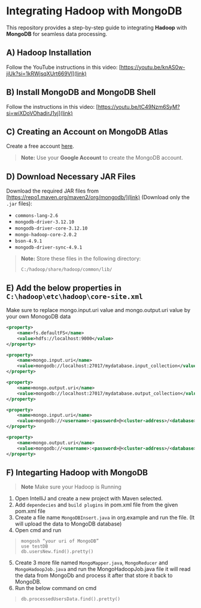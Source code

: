 # Integrating Hadoop with MongoDB  

This repository provides a step-by-step guide to integrating **Hadoop** with **MongoDB** for seamless data processing.  

## A) Hadoop Installation  
Follow the YouTube instructions in this video: [https://youtu.be/knAS0w-jiUk?si=1kRWjsqXUrt669Vl](link) 

## B) Install MongoDB and MongoDB Shell  
Follow the instructions in this video: [https://youtu.be/tC49Nzm6SyM?si=wiXDoVOhadirJ1yj](link)

## C) Creating an Account on MongoDB Atlas  
Create a free account [here](https://www.mongodb.com/lp/cloud/atlas/try4-reg?utm_source=google&utm_campaign=search_gs_pl_evergreen_atlas_core-high-int_prosp-brand_gic-null_apac-in_ps-all_desktop_eng_lead&utm_term=mongodb%20atlas&utm_medium=cpc_paid_search&utm_ad=e&utm_ad_campaign_id=19617021259&adgroup=173739098353&cq_cmp=19617021259&gad_source=1&gclid=Cj0KCQiAz6q-BhCfARIsAOezPxmZymiHYComojgIWYsBuqx561BsxSQsS0eK6rHolondkg5Mzcd3N6YaAruOEALw_wcB).

> **Note:** Use your **Google Account** to create the MongoDB account.  

## D) Download Necessary JAR Files  
Download the required JAR files from [https://repo1.maven.org/maven2/org/mongodb/](link) (Download only the `.jar` files):  

- `commons-lang-2.6`  
- `mongodb-driver-3.12.10`  
- `mongodb-driver-core-3.12.10`  
- `mongo-hadoop-core-2.0.2`  
- `bson-4.9.1`  
- `mongodb-driver-sync-4.9.1`  

> **Note:** Store these files in the following directory:  
> ```
> C:/hadoop/share/hadoop/common/lib/
> ```

## E) Add the below properties in `C:\hadoop\etc\hadoop\core-site.xml`
Make sure to replace mongo.input.uri value and mongo.output.uri value by your own MonogoDB data
```xml
<property>
    <name>fs.defaultFS</name>
    <value>hdfs://localhost:9000</value>
</property>

<property>
    <name>mongo.input.uri</name>
    <value>mongodb://localhost:27017/mydatabase.input_collection</value>
</property>

<property>
    <name>mongo.output.uri</name>
    <value>mongodb://localhost:27017/mydatabase.output_collection</value>
</property>

<property>
    <name>mongo.input.uri</name>
    <value>mongodb://<username>:<password>@<cluster-address>/<database>.<collection></value>
</property>

<property>
    <name>mongo.output.uri</name>
    <value>mongodb://<username>:<password>@<cluster-address>/<database>.<collection></value>
</property>

```

## F) Integarting Hadoop with MongoDB
> **Note** Make sure your Hadoop is Running
1. Open IntelliJ and create a new project with Maven selected.
2. Add `dependecies` and `build plugins` in pom.xml file from the given pom.xml file
3. Create a file name `MongoDBInsert.java` in org.example and run the file. (It will upload the data to MongoDB database)
4. Open cmd and run
> ```
> mongosh “your uri of MongoDB”
> use testDB
> db.usersNew.find().pretty()
> ```

5. Create 3 more file named `MongoMapper.java`, `MongoReducer` and `MongoHadoopJob.java` and run the MongoHadoopJob.java file it will read the data from MongoDb and process it after that store it back to MongoDB.
6.  Run the below command on cmd
> ```
> db.processedUsersData.find().pretty()
> ```
